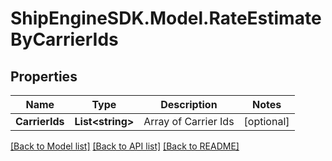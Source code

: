 # ShipEngineSDK.Model.RateEstimateByCarrierIds

## Properties

Name | Type | Description | Notes
------------ | ------------- | ------------- | -------------
**CarrierIds** | **List&lt;string&gt;** | Array of Carrier Ids | [optional] 

[[Back to Model list]](../../README.md#documentation-for-models) [[Back to API list]](../../README.md#documentation-for-api-endpoints) [[Back to README]](../../README.md)

